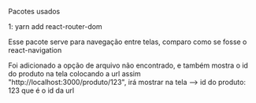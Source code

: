 Pacotes usados 

1: yarn add react-router-dom 


Esse pacote serve para navegação entre telas, comparo como se fosse o react-navigation 


Foi adicionado a opção de arquivo não encontrado, e também mostra o id do produto na tela colocando a url assim "http://localhost:3000/produto/123",
 irá mostrar na tela --> id do  produto: 123 que é o id da url

